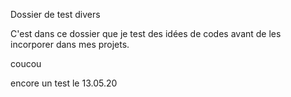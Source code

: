 Dossier de test divers

C'est dans ce dossier que je test des idées de codes avant de les incorporer dans mes projets.

coucou

encore un test le 13.05.20